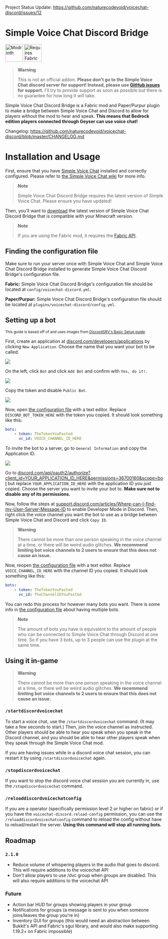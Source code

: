 Project Status Update: https://github.com/naturecodevoid/voicechat-discord/issues/12

# Simple Voice Chat Discord Bridge

[<img alt="Modrinth" height="56" src="https://cdn.jsdelivr.net/npm/@intergrav/devins-badges@3/assets/cozy/available/modrinth_vector.svg">](https://modrinth.com/plugin/simple-voice-chat-discord-bridge)
[<img alt="Requires Fabric API" height="56" src="https://cdn.jsdelivr.net/npm/@intergrav/devins-badges@3/assets/cozy/requires/fabric-api_vector.svg">](https://modrinth.com/mod/fabric-api)

> **Warning**
>
> This is not an official addon. **Please don't go to the Simple Voice Chat discord server for support! Instead, please use [GitHub issues](https://github.com/naturecodevoid/voicechat-discord/issues)
> for support.** I'll try to provide support as soon as possible but there is no guarantee for how long it will take.

Simple Voice Chat Discord Bridge is a Fabric mod and Paper/Purpur plugin to make a bridge between Simple Voice Chat and Discord to allow for players without the mod to hear and speak. **This means
that Bedrock edition players connected through Geyser can use voice chat!**

Changelog: https://github.com/naturecodevoid/voicechat-discord/blob/master/CHANGELOG.md

# Installation and Usage

First, ensure that you have [Simple Voice Chat](https://modrinth.com/mod/simple-voice-chat) installed and correctly configured. Please refer to
[the Simple Voice Chat wiki](https://modrepo.de/minecraft/voicechat/wiki) for more info.

> **Note**
> 
> Simple Voice Chat Discord Bridge requires the latest version of Simple Voice Chat.
> Please ensure you have updated!

Then, you'll want to [download](https://modrinth.com/mod/simple-voice-chat-discord-bridge/versions) the latest version of Simple Voice Chat Discord Bridge that is compatible with your Minecraft
version.

> **Note**
>
> If you are using the Fabric mod, it requires the [Fabric API](https://modrinth.com/mod/fabric-api).

## Finding the configuration file

Make sure to run your server once with Simple Voice Chat and Simple Voice Chat Discord Bridge installed to generate Simple Voice Chat Discord Bridge's configuration file.

**Fabric:** Simple Voice Chat Discord Bridge's configuration file should be located at `config/voicechat-discord.yml`.

**Paper/Purpur:** Simple Voice Chat Discord Bridge's configuration file should be located at `plugins/voicechat-discord/config.yml`.

## Setting up a bot

<sub>This guide is based off of and uses images from [DiscordSRV's Basic Setup guide](https://docs.discordsrv.com/installation/basic-setup/#setting-up-the-bot).</sub>

First, create an application at [discord.com/developers/applications](https://discord.com/developers/applications) by clicking `New Application`. Choose the name that you want your bot to be called.

![](https://docs.discordsrv.com/images/create_application.png)

On the left, click `Bot` and click `Add Bot` and confirm with `Yes, do it!`.

![](https://docs.discordsrv.com/images/create_bot.png)

Copy the token and disable `Public Bot`.

![](https://docs.discordsrv.com/images/copy_token.png)

Now, open [the configuration file](#finding-the-configuration-file) with a text editor. Replace `DISCORD_BOT_TOKEN_HERE` with the token you copied. It should look something like this:

```yaml
bots:
    - token: TheTokenYouPasted
      vc_id: VOICE_CHANNEL_ID_HERE
```

To invite the bot to a server, go to `General Information` and copy the Application ID.

![](https://docs.discordsrv.com/images/copy_application_id.png)

Go to
[discord.com/api/oauth2/authorize?client_id=YOUR_APPLICATION_ID_HERE&permissions=36700160&scope=bot](https://discord.com/api/oauth2/authorize?client_id=YOUR_APPLICATION_ID_HERE&permissions=36700160&scope=bot)
but replace `YOUR_APPLICATION_ID_HERE` with the application ID you just copied. Choose the server you want to invite your bot to. **Make sure not to disable any of its permissions.**

Now, follow the steps at [support.discord.com/articles/Where-can-I-find-my-User-Server-Message-ID](https://support.discord.com/hc/en-us/articles/206346498-Where-can-I-find-my-User-Server-Message-ID-)
to enable Developer Mode in Discord. Then, right click the voice channel you want the bot to use as a bridge between Simple Voice Chat and Discord and click `Copy ID`.

> **Warning**
>
> There cannot be more than one person speaking in the voice channel at a time, or there will be weird audio glitches. **We recommend limiting bot voice channels to 2 users to ensure that this does
> not cause an issue.**

Now, reopen [the configuration file](#finding-the-configuration-file) with a text editor. Replace `VOICE_CHANNEL_ID_HERE` with the channel ID you copied. It should look something like this:

```yaml
bots:
    - token: TheTokenYouPasted
      vc_id: TheChannelIDYouPasted
```

You can redo this process for however many bots you want. There is some info in [the configuration file](#finding-the-configuration-file) about having multiple bots.

> **Note**
>
> The amount of bots you have is equivalent to the amount of people who can be connected to Simple Voice Chat through Discord at one time. So if you have 3 bots, up to 3 people can use the plugin at
> the same time.

## Using it in-game

> **Warning**
>
> There cannot be more than one person speaking in the voice channel at a time, or there will be weird audio glitches. **We recommend limiting bot voice channels to 2 users to ensure that this does
> not cause an issue.**

### `/startdiscordvoicechat`

To start a voice chat, use the `/startdiscordvoicechat` command. (It may take a few seconds to start.) Then, join the voice channel as instructed. Other players should be able to hear you speak when
you speak in the Discord channel, and you should be able to hear other players speak when they speak through the Simple Voice Chat mod.

If you are having issues while in a discord voice chat session, you can restart it by using `/startdiscordvoicechat` again.

### `/stopdiscordvoicechat`

If you want to stop the discord voice chat session you are currently in, use the `/stopdiscordvoicechat` command.

### `/reloaddiscordvoicechatconfig`

If you are a operator (specifically permission level 2 or higher on fabric) or if you have the `voicechat-discord.reload-config` permission, you can use the `/reloaddiscordvoicechatconfig` command to
reload the config without have to reload/restart the server. **Using this command will stop all running bots.**

## Roadmap

### `2.1.0`

- Reduce volume of whispering players in the audio that goes to discord. This will require additions to the voicechat API
- Don't allow players to use /dvc group when groups are disabled. This will also require additions to the voicechat API

### Future

- Action bar HUD for groups showing players in your group
- Notifications for groups (a message is sent to you when someone joins/leaves the group you're in)
- Inventory GUI for groups (this would need an abstraction between Bukkit's API and Fabric's sgui library, and would also make supporting 1.19.2+ on Fabric impossible)
